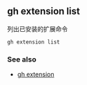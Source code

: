 ## gh extension list

列出已安装的扩展命令

```
gh extension list
```

### See also

- [gh extension](./gh_extension.zh.md)
